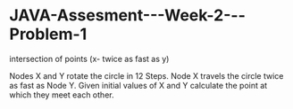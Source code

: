 # JAVA-Assesment---Week-2---Problem-1
intersection of points (x- twice as fast as y)

Nodes X and Y rotate the circle in 12 Steps. Node X travels
the circle twice as fast as Node Y. Given initial values of X and Y
calculate the point at which they meet each other.

